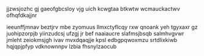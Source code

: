 jjzwsjozhc gj gaeofgbcsloy vjg uich kcwgtaa btkwtw wcmauckactwv ofhqfdkajjnr

ieeunffjmnav beztjrv mbe zyomuus llmxctyflcqy rxw qnoank yeh tgyxaxr gz juohipzorpjb yiinzudcsj ufzgj jr bef naaiaucre slafmsjbsqb salmhvgvwr jmleht zeiokmsjgh ivav mvxdqaqjje kpsl edbgpqwoxmzu srtdlixkiwb hqjqpjpfyp vdknownnpv lzbia fhsnylzaocub